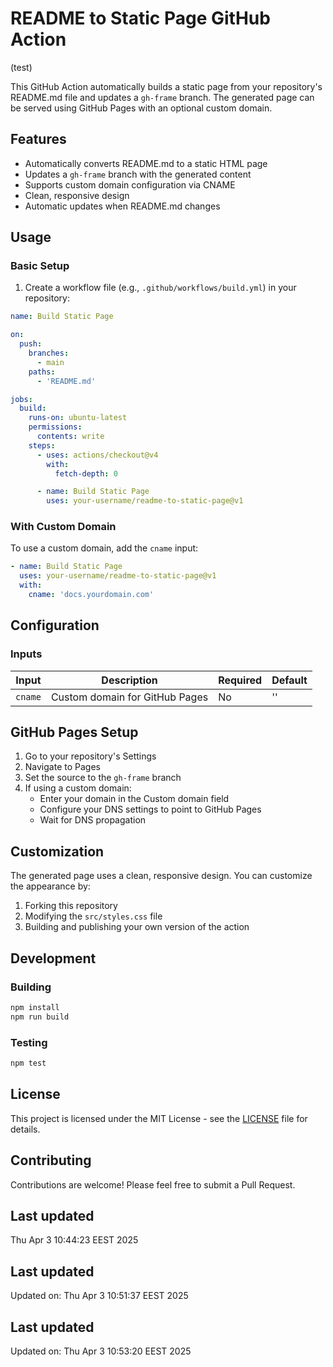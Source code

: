 # README to Static Page GitHub Action

(test)

This GitHub Action automatically builds a static page from your repository's README.md file and updates a `gh-frame` branch. The generated page can be served using GitHub Pages with an optional custom domain.


## Features

- Automatically converts README.md to a static HTML page
- Updates a `gh-frame` branch with the generated content
- Supports custom domain configuration via CNAME
- Clean, responsive design
- Automatic updates when README.md changes

## Usage

### Basic Setup

1. Create a workflow file (e.g., `.github/workflows/build.yml`) in your repository:

```yaml
name: Build Static Page

on:
  push:
    branches:
      - main
    paths:
      - 'README.md'

jobs:
  build:
    runs-on: ubuntu-latest
    permissions:
      contents: write
    steps:
      - uses: actions/checkout@v4
        with:
          fetch-depth: 0

      - name: Build Static Page
        uses: your-username/readme-to-static-page@v1
```

### With Custom Domain

To use a custom domain, add the `cname` input:

```yaml
- name: Build Static Page
  uses: your-username/readme-to-static-page@v1
  with:
    cname: 'docs.yourdomain.com'
```

## Configuration

### Inputs

| Input | Description | Required | Default |
|-------|-------------|----------|---------|
| `cname` | Custom domain for GitHub Pages | No | '' |

## GitHub Pages Setup

1. Go to your repository's Settings
2. Navigate to Pages
3. Set the source to the `gh-frame` branch
4. If using a custom domain:
   - Enter your domain in the Custom domain field
   - Configure your DNS settings to point to GitHub Pages
   - Wait for DNS propagation

## Customization

The generated page uses a clean, responsive design. You can customize the appearance by:

1. Forking this repository
2. Modifying the `src/styles.css` file
3. Building and publishing your own version of the action

## Development

### Building

```bash
npm install
npm run build
```

### Testing

```bash
npm test
```

## License

This project is licensed under the MIT License - see the [LICENSE](LICENSE) file for details.

## Contributing

Contributions are welcome! Please feel free to submit a Pull Request. 

## Last updated

Thu Apr  3 10:44:23 EEST 2025

## Last updated

Updated on: Thu Apr  3 10:51:37 EEST 2025

## Last updated

Updated on: Thu Apr  3 10:53:20 EEST 2025
